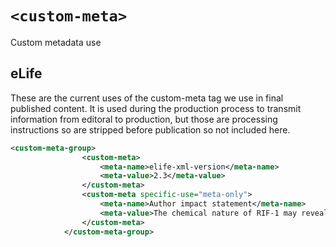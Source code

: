 # `<custom-meta>`

Custom metadata use

## eLife

These are the current uses of the custom-meta tag we use in final published content. It is used during the production process to transmit information from editoral to production, but those are processing instructions so are stripped before publication so not included here.

```xml
<custom-meta-group>
                <custom-meta>
                    <meta-name>elife-xml-version</meta-name>
                    <meta-value>2.3</meta-value>
                </custom-meta>
                <custom-meta specific-use="meta-only">
                    <meta-name>Author impact statement</meta-name>
                    <meta-value>The chemical nature of RIF-1 may reveal a new class of bacterial signaling molecules.</meta-value>
                </custom-meta>
            </custom-meta-group>
```


